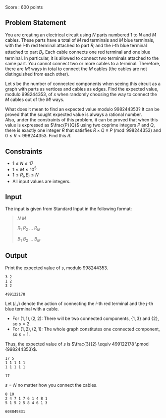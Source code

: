 Score : $600$ points

## Problem Statement

You are creating an electrical circuit using $N$ parts numbered $1$ to $N$ and $M$ cables. 
These parts have a total of $M$ red terminals and $M$ blue terminals, with the $i$-th red terminal attached to part $R_i$ and the $i$-th blue terminal attached to part $B_i$. 
Each cable connects one red terminal and one blue terminal. 
In particular, it is allowed to connect two terminals attached to the same part.
You cannot connect two or more cables to a terminal. 
Therefore, there are $M!$ ways in total to connect the $M$ cables (the cables are not distinguished from each other).

Let $s$ be the number of connected components when seeing this circuit as a graph with parts as vertices and cables as edges. 
Find the expected value, modulo $998244353$, of $s$ when randomly choosing the way to connect the $M$ cables out of the $M!$ ways.

What does it mean to find an expected value modulo $998244353$?
It can be proved that the sought expected value is always a rational number.  
Also, under the constraints of this problem, it can be proved that when this value is expressed as $\frac{P}{Q}$ using two coprime integers $P$ and $Q$, there is exactly one integer $R$ that satisfies $R \times Q \equiv P\pmod{998244353}$ and $0 \leq R \lt 998244353$.
Find this $R$.

## Constraints

- $1\leq N \leq 17$
- $1 \leq M \leq 10^5$
- $1 \leq R_i, B_i \leq N$
- All input values are integers.

## Input

The input is given from Standard Input in the following format:

> $N$ $M$
> 
> $R_1$ $R_2$ $\dots$ $R_M$
> 
> $B_1$ $B_2$ $\dots$ $B_M$

## Output

Print the expected value of $s$, modulo $998244353$.

```input1
3 2
1 2
3 2
```

```output1
499122178
```

Let $(i, j)$ denote the action of connecting the $i$-th red terminal and the $j$-th blue terminal with a cable.

- For $(1,1), (2,2)$: There will be two connected components, $\lbrace 1,3 \rbrace$ and $\lbrace 2 \rbrace$, so $s=2$.
- For $(1,2), (2,1)$: The whole graph constitutes one connected component, so $s=1$.

Thus, the expected value of $s$ is $\frac{3}{2} \equiv 499122178 \pmod {998244353}$.

```input2
17 5
1 1 1 1 1
1 1 1 1 1
```

```output2
17
```

$s=N$ no matter how you connect the cables.

```input3
8 10
2 4 7 1 7 6 1 4 8 1
5 1 5 2 5 8 4 6 1 3
```

```output3
608849831
```